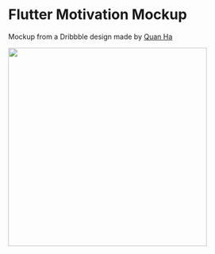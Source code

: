 # Flutter Motivation Mockup
Mockup from a Dribbble design made by [Quan Ha](https://dribbble.com/shots/7221280-Self-Motivation-App)



<img height="400" src="https://github.com/avfernandezz/flutter_motivation_mockup/blob/master/example.gif" />
